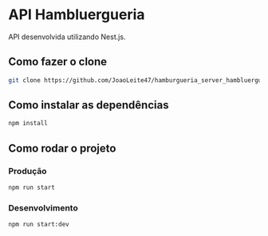 # API Hambluergueria

API desenvolvida utilizando Nest.js.

## Como fazer o clone

```bash
git clone https://github.com/JoaoLeite47/hamburgueria_server_hambluergueria.git
```

## Como instalar as dependências

```bash
npm install
```

## Como rodar o projeto

### Produção

```bash
npm run start
```

### Desenvolvimento

```bash
npm run start:dev
```

